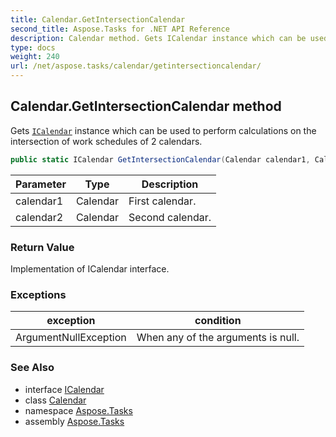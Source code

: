 ```yaml
---
title: Calendar.GetIntersectionCalendar
second_title: Aspose.Tasks for .NET API Reference
description: Calendar method. Gets ICalendar instance which can be used to perform calculations on the intersection of work schedules of 2 calendars
type: docs
weight: 240
url: /net/aspose.tasks/calendar/getintersectioncalendar/
---
```

## Calendar.GetIntersectionCalendar method

Gets [`ICalendar`](../../icalendar/) instance which can be used to perform calculations on the intersection of work schedules of 2 calendars.

```csharp
public static ICalendar GetIntersectionCalendar(Calendar calendar1, Calendar calendar2)
```

| Parameter | Type | Description |
| --- | --- | --- |
| calendar1 | Calendar | First calendar. |
| calendar2 | Calendar | Second calendar. |

### Return Value

Implementation of ICalendar interface.

### Exceptions

| exception | condition |
| --- | --- |
| ArgumentNullException | When any of the arguments is null. |

### See Also

* interface [ICalendar](../../icalendar/)
* class [Calendar](../)
* namespace [Aspose.Tasks](../../calendar/)
* assembly [Aspose.Tasks](../../../)


